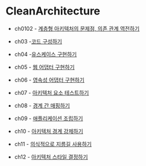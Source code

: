 # CleanArchitecture 

* ch0102 - [계층형 아키텍처의 문제점, 의존 관계 역전하기](https://github.com/eternalrecurrenceofthesame/CleanArchitecture/tree/main/ch0102)

* ch03 -[코드 구성하기](https://github.com/eternalrecurrenceofthesame/CleanArchitecture/tree/main/ch03)

* ch04 -[유스케이스 구현하기](https://github.com/eternalrecurrenceofthesame/CleanArchitecture/tree/main/ch04)

* ch05 - [웹 어댑터 구현하기](https://github.com/eternalrecurrenceofthesame/CleanArchitecture/tree/main/ch05)

* ch06 - [영속성 어댑터 구현하기](https://github.com/eternalrecurrenceofthesame/CleanArchitecture/tree/main/ch06)

* ch07 - [아키텍처 요소 테스트하기](https://github.com/eternalrecurrenceofthesame/CleanArchitecture/tree/main/ch07)

* ch08 - [경계 간 매핑하기](https://github.com/eternalrecurrenceofthesame/CleanArchitecture/tree/main/ch08)

* ch09 - [애플리케이션 조립하기](https://github.com/eternalrecurrenceofthesame/CleanArchitecture/tree/main/ch09)

* ch10 - [아키텍처 경계 강제하기](https://github.com/eternalrecurrenceofthesame/CleanArchitecture/tree/main/ch10)

* ch11 - [의식적으로 지름길 사용하기](https://github.com/eternalrecurrenceofthesame/CleanArchitecture/tree/main/ch11)

* ch12 - [아키텍처 스타일 결정하기](https://github.com/eternalrecurrenceofthesame/CleanArchitecture/tree/main/ch12)

